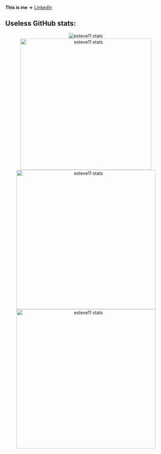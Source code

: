 **This is me** => <a href="https://www.linkedin.com/in/roger-esteve-sanchez-12a265175/">LinkedIn</a>

## Useless GitHub stats:
<p align="center">
	<img style="margin:auto" src="https://github-readme-stats.vercel.app/api/top-langs?username=esteve11&show_icons=true&locale=en&layout=compact&theme=dark&hide=php,html,blade,c%23,jupyter%20notebook&langs_count=6&exclude_repo=Bilis,mp08_projecte_final,autotiling" alt="esteve11 stats" />
	<br>
	<img style="margin:auto" src="https://github-readme-stats.vercel.app/api?username=esteve11&show_icons=true&locale=en&theme=dark" alt="esteve11 stats" width="410" />
	<img style="margin:auto" src="https://streak-stats.demolab.com?user=esteve11&theme=dark" alt="esteve11 stats" width="435" />
	<img style="margin:auto" src="https://github-readme-stats.vercel.app/api/wakatime?username=esteve" alt="esteve11 stats" width="435" />

</p>
